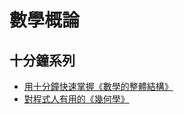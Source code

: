 # 數學概論

## 十分鐘系列

* [用十分鐘快速掌握《數學的整體結構》](https://www.slideshare.net/ccckmit/ss-68579935)
* [對程式人有用的《幾何學》](https://www.slideshare.net/ccckmit/ss-102708692)